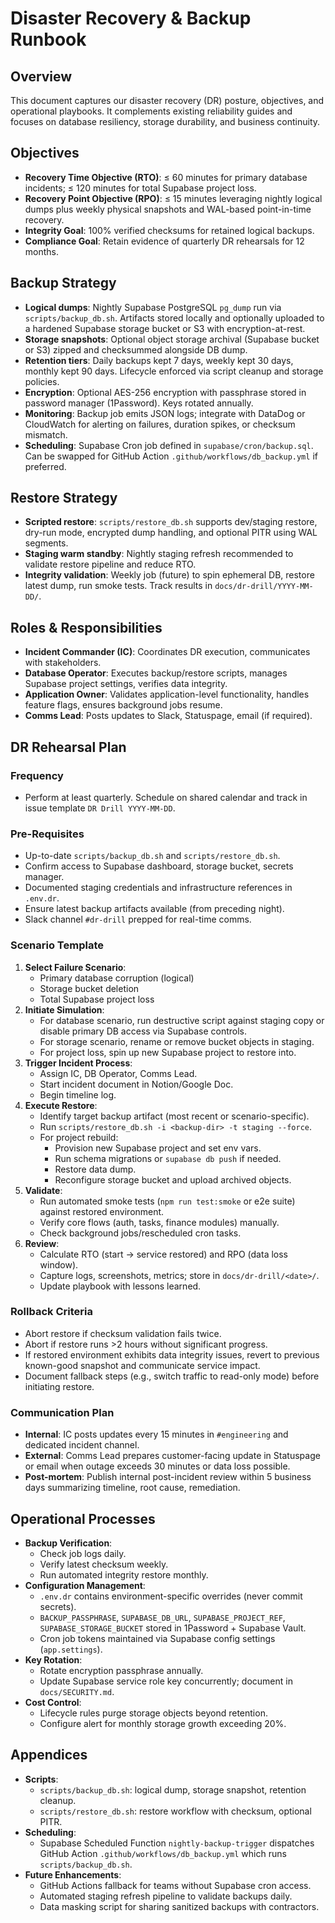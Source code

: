 # Disaster Recovery & Backup Runbook

## Overview
This document captures our disaster recovery (DR) posture, objectives, and
operational playbooks. It complements existing reliability guides and focuses on
database resiliency, storage durability, and business continuity.

## Objectives
- **Recovery Time Objective (RTO)**: ≤ 60 minutes for primary database
  incidents; ≤ 120 minutes for total Supabase project loss.
- **Recovery Point Objective (RPO)**: ≤ 15 minutes leveraging nightly logical
  dumps plus weekly physical snapshots and WAL-based point-in-time recovery.
- **Integrity Goal**: 100% verified checksums for retained logical backups.
- **Compliance Goal**: Retain evidence of quarterly DR rehearsals for 12 months.

## Backup Strategy
- **Logical dumps**: Nightly Supabase PostgreSQL `pg_dump` run via
  `scripts/backup_db.sh`. Artifacts stored locally and optionally uploaded to a
  hardened Supabase storage bucket or S3 with encryption-at-rest.
- **Storage snapshots**: Optional object storage archival (Supabase bucket or
  S3) zipped and checksummed alongside DB dump.
- **Retention tiers**: Daily backups kept 7 days, weekly kept 30 days, monthly
  kept 90 days. Lifecycle enforced via script cleanup and storage policies.
- **Encryption**: Optional AES-256 encryption with passphrase stored in
  password manager (1Password). Keys rotated annually.
- **Monitoring**: Backup job emits JSON logs; integrate with DataDog or
  CloudWatch for alerting on failures, duration spikes, or checksum mismatch.
- **Scheduling**: Supabase Cron job defined in `supabase/cron/backup.sql`. Can
  be swapped for GitHub Action `.github/workflows/db_backup.yml` if preferred.

## Restore Strategy
- **Scripted restore**: `scripts/restore_db.sh` supports dev/staging restore,
  dry-run mode, encrypted dump handling, and optional PITR using WAL segments.
- **Staging warm standby**: Nightly staging refresh recommended to validate
  restore pipeline and reduce RTO.
- **Integrity validation**: Weekly job (future) to spin ephemeral DB, restore
  latest dump, run smoke tests. Track results in `docs/dr-drill/YYYY-MM-DD/`.

## Roles & Responsibilities
- **Incident Commander (IC)**: Coordinates DR execution, communicates with
  stakeholders.
- **Database Operator**: Executes backup/restore scripts, manages Supabase
  project settings, verifies data integrity.
- **Application Owner**: Validates application-level functionality, handles
  feature flags, ensures background jobs resume.
- **Comms Lead**: Posts updates to Slack, Statuspage, email (if required).

## DR Rehearsal Plan
### Frequency
- Perform at least quarterly. Schedule on shared calendar and track in issue
  template `DR Drill YYYY-MM-DD`.

### Pre-Requisites
- Up-to-date `scripts/backup_db.sh` and `scripts/restore_db.sh`.
- Confirm access to Supabase dashboard, storage bucket, secrets manager.
- Documented staging credentials and infrastructure references in `.env.dr`.
- Ensure latest backup artifacts available (from preceding night).
- Slack channel `#dr-drill` prepped for real-time comms.

### Scenario Template
1. **Select Failure Scenario**:
   - Primary database corruption (logical)
   - Storage bucket deletion
   - Total Supabase project loss
2. **Initiate Simulation**:
   - For database scenario, run destructive script against staging copy or
     disable primary DB access via Supabase controls.
   - For storage scenario, rename or remove bucket objects in staging.
   - For project loss, spin up new Supabase project to restore into.
3. **Trigger Incident Process**:
   - Assign IC, DB Operator, Comms Lead.
   - Start incident document in Notion/Google Doc.
   - Begin timeline log.
4. **Execute Restore**:
   - Identify target backup artifact (most recent or scenario-specific).
   - Run `scripts/restore_db.sh -i <backup-dir> -t staging --force`.
   - For project rebuild:
     - Provision new Supabase project and set env vars.
     - Run schema migrations or `supabase db push` if needed.
     - Restore data dump.
     - Reconfigure storage bucket and upload archived objects.
5. **Validate**:
   - Run automated smoke tests (`npm run test:smoke` or e2e suite) against
     restored environment.
   - Verify core flows (auth, tasks, finance modules) manually.
   - Check background jobs/rescheduled cron tasks.
6. **Review**:
   - Calculate RTO (start -> service restored) and RPO (data loss window).
   - Capture logs, screenshots, metrics; store in `docs/dr-drill/<date>/`.
   - Update playbook with lessons learned.

### Rollback Criteria
- Abort restore if checksum validation fails twice.
- Abort if restore runs >2 hours without significant progress.
- If restored environment exhibits data integrity issues, revert to previous
  known-good snapshot and communicate service impact.
- Document fallback steps (e.g., switch traffic to read-only mode) before
  initiating restore.

### Communication Plan
- **Internal**: IC posts updates every 15 minutes in `#engineering` and
  dedicated incident channel.
- **External**: Comms Lead prepares customer-facing update in Statuspage or
  email when outage exceeds 30 minutes or data loss possible.
- **Post-mortem**: Publish internal post-incident review within 5 business
  days summarizing timeline, root cause, remediation.

## Operational Processes
- **Backup Verification**:
  - Check job logs daily.
  - Verify latest checksum weekly.
  - Run automated integrity restore monthly.
- **Configuration Management**:
  - `.env.dr` contains environment-specific overrides (never commit secrets).
  - `BACKUP_PASSPHRASE`, `SUPABASE_DB_URL`, `SUPABASE_PROJECT_REF`,
    `SUPABASE_STORAGE_BUCKET` stored in 1Password + Supabase Vault.
  - Cron job tokens maintained via Supabase config settings (`app.settings`).
- **Key Rotation**:
  - Rotate encryption passphrase annually.
  - Update Supabase service role key concurrently; document in `docs/SECURITY.md`.
- **Cost Control**:
  - Lifecycle rules purge storage objects beyond retention.
  - Configure alert for monthly storage growth exceeding 20%.

## Appendices
- **Scripts**:
  - `scripts/backup_db.sh`: logical dump, storage snapshot, retention cleanup.
  - `scripts/restore_db.sh`: restore workflow with checksum, optional PITR.
- **Scheduling**:
  - Supabase Scheduled Function `nightly-backup-trigger` dispatches GitHub
    Action `.github/workflows/db_backup.yml` which runs `scripts/backup_db.sh`.
- **Future Enhancements**:
  - GitHub Actions fallback for teams without Supabase cron access.
  - Automated staging refresh pipeline to validate backups daily.
  - Data masking script for sharing sanitized backups with contractors.


